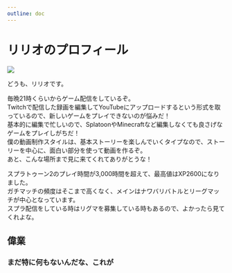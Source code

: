 ```yaml
---
outline: doc
---
```


# リリオのプロフィール

<div class="m-auto w-[10rem]">
  <img class="w-full" src="/icon.png" />
</div>

どうも、リリオです。

毎晩21時くらいからゲーム配信をしているぞ。  
Twitchで配信した録画を編集してYouTubeにアップロードするという形式を取っているので、新しいゲームをプレイできないのが悩みだ！  
基本的に編集で忙しいので、SplatoonやMinecraftなど編集しなくても良さげなゲームをプレイしがちだ！  
僕の動画制作スタイルは、基本ストーリーを楽しんでいくタイプなので、ストーリーを中心に、面白い部分を使って動画を作るぞ。  
あと、こんな場所まで見に来てくれてありがとうな！


スプラトゥーン2のプレイ時間が3,000時間を超えて、最高値はXP2600になりました。  
ガチマッチの頻度はそこまで高くなく、メインはナワバリバトルとリーグマッチが中心となっています。  
スプラ配信をしている時はリグマを募集している時もあるので、よかったら見てくれよな。

## 偉業

### まだ特に何もないんだな、これが